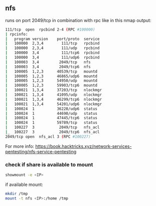 ## nfs 

runs on port 2049/tcp in combination with rpc like in this nmap output:
```bash
111/tcp  open  rpcbind 2-4 (RPC #100000)
| rpcinfo: 
|   program version    port/proto  service
|   100000  2,3,4        111/tcp   rpcbind
|   100000  2,3,4        111/udp   rpcbind
|   100000  3,4          111/tcp6  rpcbind
|   100000  3,4          111/udp6  rpcbind
|   100003  3,4         2049/tcp   nfs
|   100003  3,4         2049/tcp6  nfs
|   100005  1,2,3      40539/tcp   mountd
|   100005  1,2,3      46865/udp6  mountd
|   100005  1,2,3      54950/udp   mountd
|   100005  1,2,3      59903/tcp6  mountd
|   100021  1,3,4      37203/tcp   nlockmgr
|   100021  1,3,4      41095/udp   nlockmgr
|   100021  1,3,4      46299/tcp6  nlockmgr
|   100021  1,3,4      54201/udp6  nlockmgr
|   100024  1          36228/udp6  status
|   100024  1          44690/udp   status
|   100024  1          47445/tcp6  status
|   100024  1          59789/tcp   status
|   100227  3           2049/tcp   nfs_acl
|_  100227  3           2049/tcp6  nfs_acl
2049/tcp open  nfs_acl 3 (RPC #100227)
```

For more info: https://book.hacktricks.xyz/network-services-pentesting/nfs-service-pentesting

### check if share is available to mount

```bash
showmount -e <IP>
```
if available mount:

```bash
mkdir /tmp
mount -t nfs <IP>:/home /tmp
```